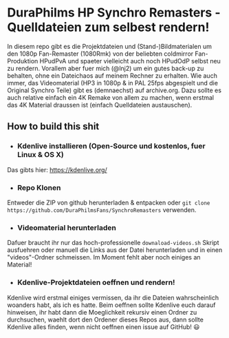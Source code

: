 # DuraPhilms HP Synchro Remasters - Quelldateien zum selbest rendern!

In diesem repo gibt es die Projektdateien und (Stand-)Bildmaterialen um den
1080p Fan-Remaster (1080Rmk) von der beliebten coldmirror Fan-Produktion HPudPvA
und spaeter vielleicht auch noch HPudOdP selbst neu zu rendern. Vorallem aber fuer
mich (@lnj2) um ein gutes back-up zu behalten, ohne ein Dateichaos auf meinem
Rechner zu erhalten. Wie auch immer, das Videomaterial (HP3 in 1080p & in PAL 25fps
abgespielt und die Original Synchro Teile) gibt es (demnaechst) auf archive.org.
Dazu sollte es auch relative einfach ein 4K Remake von allem zu machen, wenn erstmal
das 4K Material draussen ist (einfach Quelldateien austauschen).

## How to build this shit

* ### Kdenlive installieren (Open-Source und kostenlos, fuer Linux & OS X)
Das gibts hier: https://kdenlive.org/

* ### Repo Klonen
Entweder die ZIP von github herunterladen & entpacken oder
`git clone https://github.com/DuraPhilmsFans/SynchroRemasters` verwenden.

* ### Videomaterial herunterladen
Dafuer braucht ihr nur das hoch-professionelle `downaload-videos.sh` Skript
ausfuehren oder manuell die Links aus der Datei herunterladen und in einen
"videos"-Ordner schmeissen. Im Moment fehlt aber noch einiges an Material!

* ### Kdenlive-Projektdateien oeffnen und rendern!
Kdenlive wird erstmal einiges vermissen, da ihr die Dateien wahrscheinlich woanders habt,
als ich es hatte. Beim oeffnen sollte Kdenlive euch darauf hinweisen, ihr habt dann die
Moeglichkeit rekursiv einen Ordner zu durchsuchen, waehlt dort den Ordener dieses Repos aus,
dann sollte Kdenlive alles finden, wenn nicht oeffnen einen issue auf GitHub! :smiley:

